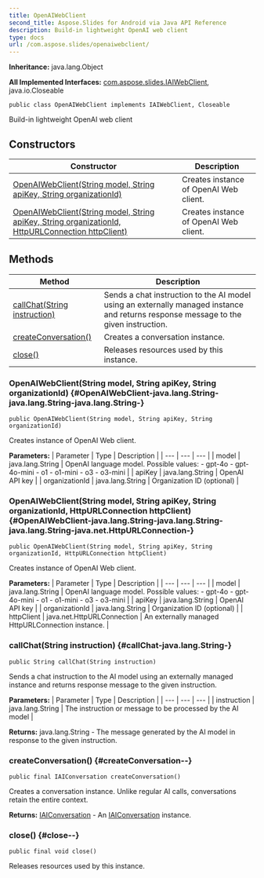 ```yaml
---
title: OpenAIWebClient
second_title: Aspose.Slides for Android via Java API Reference
description: Build-in lightweight OpenAI web client
type: docs
url: /com.aspose.slides/openaiwebclient/
---
```

**Inheritance:**
java.lang.Object

**All Implemented Interfaces:**
[com.aspose.slides.IAIWebClient](../../com.aspose.slides/iaiwebclient), java.io.Closeable
```
public class OpenAIWebClient implements IAIWebClient, Closeable
```

Build-in lightweight OpenAI web client
## Constructors

| Constructor | Description |
| --- | --- |
| [OpenAIWebClient(String model, String apiKey, String organizationId)](#OpenAIWebClient-java.lang.String-java.lang.String-java.lang.String-) | Creates instance of OpenAI Web client. |
| [OpenAIWebClient(String model, String apiKey, String organizationId, HttpURLConnection httpClient)](#OpenAIWebClient-java.lang.String-java.lang.String-java.lang.String-java.net.HttpURLConnection-) | Creates instance of OpenAI Web client. |
## Methods

| Method | Description |
| --- | --- |
| [callChat(String instruction)](#callChat-java.lang.String-) | Sends a chat instruction to the AI model using an externally managed  instance and returns response message to the given instruction. |
| [createConversation()](#createConversation--) | Creates a conversation instance. |
| [close()](#close--) | Releases resources used by this instance. |
### OpenAIWebClient(String model, String apiKey, String organizationId) {#OpenAIWebClient-java.lang.String-java.lang.String-java.lang.String-}
```
public OpenAIWebClient(String model, String apiKey, String organizationId)
```


Creates instance of OpenAI Web client.

**Parameters:**
| Parameter | Type | Description |
| --- | --- | --- |
| model | java.lang.String | OpenAI language model. Possible values: - gpt-4o - gpt-4o-mini - o1 - o1-mini - o3 - o3-mini |
| apiKey | java.lang.String | OpenAI API key |
| organizationId | java.lang.String | Organization ID (optional) |

### OpenAIWebClient(String model, String apiKey, String organizationId, HttpURLConnection httpClient) {#OpenAIWebClient-java.lang.String-java.lang.String-java.lang.String-java.net.HttpURLConnection-}
```
public OpenAIWebClient(String model, String apiKey, String organizationId, HttpURLConnection httpClient)
```


Creates instance of OpenAI Web client.

**Parameters:**
| Parameter | Type | Description |
| --- | --- | --- |
| model | java.lang.String | OpenAI language model. Possible values: - gpt-4o - gpt-4o-mini - o1 - o1-mini - o3 - o3-mini |
| apiKey | java.lang.String | OpenAI API key |
| organizationId | java.lang.String | Organization ID (optional) |
| httpClient | java.net.HttpURLConnection | An externally managed HttpURLConnection instance. |

### callChat(String instruction) {#callChat-java.lang.String-}
```
public String callChat(String instruction)
```


Sends a chat instruction to the AI model using an externally managed  instance and returns response message to the given instruction.

**Parameters:**
| Parameter | Type | Description |
| --- | --- | --- |
| instruction | java.lang.String | The instruction or message to be processed by the AI model |

**Returns:**
java.lang.String - The message generated by the AI model in response to the given instruction.
### createConversation() {#createConversation--}
```
public final IAIConversation createConversation()
```


Creates a conversation instance. Unlike regular AI calls, conversations retain the entire context.

**Returns:**
[IAIConversation](../../com.aspose.slides/iaiconversation) - An [IAIConversation](../../com.aspose.slides/iaiconversation) instance.
### close() {#close--}
```
public final void close()
```


Releases resources used by this instance.

